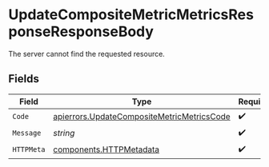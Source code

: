 # UpdateCompositeMetricMetricsResponseResponseBody

The server cannot find the requested resource.


## Fields

| Field                                                                                                    | Type                                                                                                     | Required                                                                                                 | Description                                                                                              |
| -------------------------------------------------------------------------------------------------------- | -------------------------------------------------------------------------------------------------------- | -------------------------------------------------------------------------------------------------------- | -------------------------------------------------------------------------------------------------------- |
| `Code`                                                                                                   | [apierrors.UpdateCompositeMetricMetricsCode](../../models/apierrors/updatecompositemetricmetricscode.md) | :heavy_check_mark:                                                                                       | N/A                                                                                                      |
| `Message`                                                                                                | *string*                                                                                                 | :heavy_check_mark:                                                                                       | N/A                                                                                                      |
| `HTTPMeta`                                                                                               | [components.HTTPMetadata](../../models/components/httpmetadata.md)                                       | :heavy_check_mark:                                                                                       | N/A                                                                                                      |